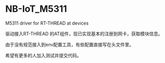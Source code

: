 # NB-IoT_M5311
M5311 driver for RT-THREAD at devices

驱动接入RT-THREAD 的AT组件，现已实现基本的注册到网卡，获取模块信息。

由于没有规范接入到env配置工具，有些配置直接写在头文件里。

希望有更多的人加入测试并提交代码。